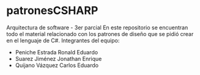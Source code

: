 # patronesCSHARP
Arquitectura de software - 3er parcial
En este repositorio se encuentran todo el material relacionado con los patrones de diseño que se pidió crear en el lenguaje de C#.
Integrantes del equipo:
- Peniche Estrada Ronald Eduardo
- Suarez Jiménez Jonathan Enrique
- Quijano Vázquez Carlos Eduardo
